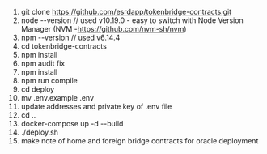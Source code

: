 1. git clone https://github.com/esrdapp/tokenbridge-contracts.git
2. node --version             // used v10.19.0 - easy to switch with Node Version Manager (NVM -https://github.com/nvm-sh/nvm)
3. npm --version              // used v6.14.4
4. cd tokenbridge-contracts
5. npm install
6. npm audit fix  
7. npm install 
8. npm run compile
9. cd deploy
10. mv .env.example .env
12. update addresses and private key of .env file
13. cd ..
14. docker-compose up -d --build
15. ./deploy.sh
16. make note of home and foreign bridge contracts for oracle deployment


